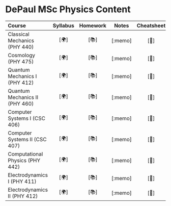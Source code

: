 # DePaul MSc Physics Content


| Course                               | Syllabus |           Homework                            |  Notes  |    Cheatsheet    |                           Project                            |
| :----------------------------------------------------------- | :-------------: |:----------------------------------------------------------: | :-----: | :--------------: | :----------------------------------------------------------: |
| Classical Mechanics   (PHY 440) | [:earth_africa:]   | [:books:]| [:memo] | [:page_with_curl:]| [:floppy_disk:] |
| Cosmology             (PHY 475) | [:earth_africa:]   | [:books:]| [:memo] | [:page_with_curl:]| [:floppy_disk:] |
| Quantum Mechanics I   (PHY 412) | [:earth_africa:]   | [:books:]| [:memo] | [:page_with_curl:]| [:floppy_disk:] |
| Quantum Mechanics II  (PHY 460) | [:earth_africa:]   | [:books:]| [:memo] | [:page_with_curl:]| [:floppy_disk:] |
| Computer Systems I    (CSC 406) | [:earth_africa:]   | [:books:]| [:memo] | [:page_with_curl:]| [:floppy_disk:] |
| Computer Systems II   (CSC 407) | [:earth_africa:]   | [:books:]| [:memo] | [:page_with_curl:]| [:floppy_disk:] |
| Computational Physics (PHY 442) | [:earth_africa:]   | [:books:]| [:memo] | [:page_with_curl:]| [:floppy_disk:] |
| Electrodynamics I  (PHY 411)    | [:earth_africa:]   | [:books:]| [:memo] | [:page_with_curl:]| [:floppy_disk:] |
| Electrodynamics II (PHY 412)    | [:earth_africa:]   | [:books:]| [:memo] | [:page_with_curl:]| [:floppy_disk:] |

